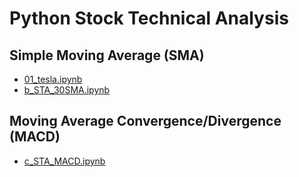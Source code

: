 # Python Stock Technical Analysis

## Simple Moving Average (SMA)
* [01_tesla.ipynb](01_tesla.ipynn)
* [b_STA_30SMA.ipynb](b_STA_30SMA.ipynb)


## Moving Average Convergence/Divergence (MACD)
* [c_STA_MACD.ipynb](c_STA_MACD.ipynb)